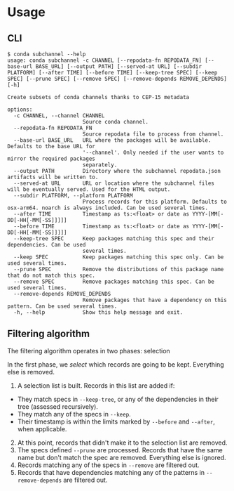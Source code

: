 # Usage

## CLI

```
$ conda subchannel --help
usage: conda subchannel -c CHANNEL [--repodata-fn REPODATA_FN] [--base-url BASE_URL] [--output PATH] [--served-at URL] [--subdir PLATFORM] [--after TIME] [--before TIME] [--keep-tree SPEC] [--keep SPEC] [--prune SPEC] [--remove SPEC] [--remove-depends REMOVE_DEPENDS] [-h]

Create subsets of conda channels thanks to CEP-15 metadata

options:
  -c CHANNEL, --channel CHANNEL
                        Source conda channel.
  --repodata-fn REPODATA_FN
                        Source repodata file to process from channel.
  --base-url BASE_URL   URL where the packages will be available. Defaults to the base URL for
                        '--channel'. Only needed if the user wants to mirror the required packages
                        separately.
  --output PATH         Directory where the subchannel repodata.json artifacts will be written to.
  --served-at URL       URL or location where the subchannel files will be eventually served. Used for the HTML output.
  --subdir PLATFORM, --platform PLATFORM
                        Process records for this platform. Defaults to osx-arm64. noarch is always included. Can be used several times.
  --after TIME          Timestamp as ts:<float> or date as YYYY-[MM[-DD[-HH[-MM[-SS]]]]]
  --before TIME         Timestamp as ts:<float> or date as YYYY-[MM[-DD[-HH[-MM[-SS]]]]]
  --keep-tree SPEC      Keep packages matching this spec and their dependencies. Can be used
                        several times.
  --keep SPEC           Keep packages matching this spec only. Can be used several times.
  --prune SPEC          Remove the distributions of this package name that do not match this spec.
  --remove SPEC         Remove packages matching this spec. Can be used several times.
  --remove-depends REMOVE_DEPENDS
                        Remove packages that have a dependency on this pattern. Can be used several times.
  -h, --help            Show this help message and exit.
```


## Filtering algorithm

The filtering algorithm operates in two phases: selection

In the first phase, we _select_ which records are going to be kept. Everything else is removed.

1. A selection list is built. Records in this list are added if:
  - They match specs in `--keep-tree`, or any of the dependencies in their tree (assessed recursively).
  - They match any of the specs in `--keep`.
  - Their timestamp is within the limits marked by `--before` and `--after`, when applicable.
2. At this point, records that didn't make it to the selection list are removed.
3. The specs defined `--prune` are processed. Records that have the same name but don't match the spec are removed. Everything else is ignored.
4. Records matching any of the specs in `--remove` are filtered out.
5. Records that have dependencies matching any of the patterns in ``--remove-depends`` are filtered out.
